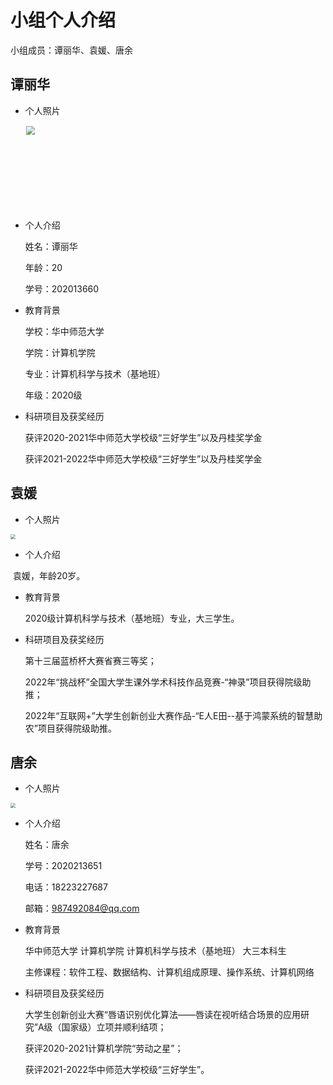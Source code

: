 # 小组个人介绍

小组成员：谭丽华、袁媛、唐余



## 谭丽华

* 个人照片

  <img src="https://great.wzznft.com/i/2023/04/12/tan.jpg" style="zoom:90%;" width="200" height="150" />
* 个人介绍


  姓名：谭丽华 

  年龄：20

  学号：202013660

* 教育背景

  学校：华中师范大学
  
  学院：计算机学院
  
  专业：计算机科学与技术（基地班）
  
  年级：2020级

* 科研项目及获奖经历

  获评2020-2021华中师范大学校级“三好学生”以及丹桂奖学金
  
  获评2021-2022华中师范大学校级“三好学生”以及丹桂奖学金
  



## 袁媛

* 个人照片

<img src="https://great.wzznft.com/i/2023/04/12/qsryee.jpg" style="zoom:50%;" />



* 个人介绍

​		袁媛，年龄20岁。

* 教育背景

  2020级计算机科学与技术（基地班）专业，大三学生。

* 科研项目及获奖经历

  第十三届蓝桥杯大赛省赛三等奖；

  2022年“挑战杯”全国大学生课外学术科技作品竞赛-“神录”项目获得院级助推；

  2022年“互联网+”大学生创新创业大赛作品-“E人E田--基于鸿蒙系统的智慧助农”项目获得院级助推。

  

  
## 唐余

* 个人照片

<img src="https://bhimgs.com/i/2023/04/12/w4cheq.jpg" style="zoom:50%;" />

* 个人介绍

  姓名：唐余
  
  学号：2020213651
  
  电话：18223227687
  
  邮箱：987492084@qq.com
  
* 教育背景

  华中师范大学 计算机学院 计算机科学与技术（基地班） 大三本科生
  
  主修课程：软件工程、数据结构、计算机组成原理、操作系统、计算机网络
  
* 科研项目及获奖经历

  大学生创新创业大赛“唇语识别优化算法——唇读在视听结合场景的应用研究”A级（国家级）立项并顺利结项；
  
  获评2020-2021计算机学院“劳动之星”；
  
  获评2021-2022华中师范大学校级“三好学生”。
  

  





